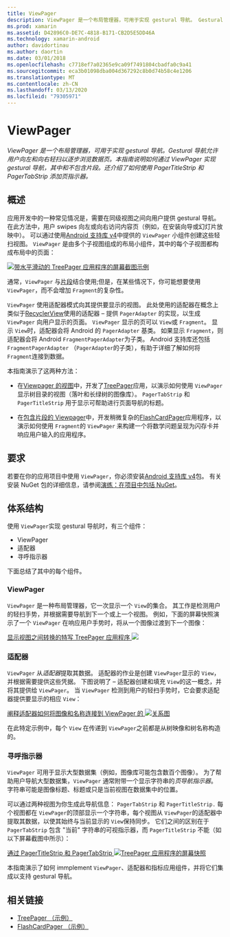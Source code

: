 ```yaml
---
title: ViewPager
description: ViewPager 是一个布局管理器，可用于实现 gestural 导航。 Gestural 导航允许用户向左和向右轻扫以逐步浏览数据页。 本指南说明如何通过 ViewPager 实现 gestural 导航，其中和不包含片段。 还介绍了如何使用 PagerTitleStrip 和 PagerTabStrip 添加页指示器。
ms.prod: xamarin
ms.assetid: D42896C0-DE7C-4818-B171-CB2D5E5DD46A
ms.technology: xamarin-android
author: davidortinau
ms.author: daortin
ms.date: 03/01/2018
ms.openlocfilehash: c7718ef7a02365e9ca09f7491804cbadfa0c9a41
ms.sourcegitcommit: eca3b01098dba004d367292c8b0d74b58c4e1206
ms.translationtype: MT
ms.contentlocale: zh-CN
ms.lasthandoff: 03/13/2020
ms.locfileid: "79305971"
---
```

# <a name="viewpager"></a>ViewPager

_ViewPager 是一个布局管理器，可用于实现 gestural 导航。Gestural 导航允许用户向左和向右轻扫以逐步浏览数据页。本指南说明如何通过 ViewPager 实现 gestural 导航，其中和不包含片段。还介绍了如何使用 PagerTitleStrip 和 PagerTabStrip 添加页指示器。_

## <a name="overview"></a>概述

应用开发中的一种常见情况是，需要在同级视图之间向用户提供 gestural 导航。 在此方法中，用户 swipes 向左或向右访问内容页（例如，在安装向导或幻灯片放映中）。 可以通过使用[Android 支持库 v4](https://www.nuget.org/packages/Xamarin.Android.Support.v4/)中提供的 `ViewPager` 小组件创建这些轻扫视图。 `ViewPager` 是由多个子视图组成的布局小组件，其中的每个子视图都构成布局中的页面： 

[![带水平滑动的 TreePager 应用程序的屏幕截图示例](images/01-intro-sml.png)](images/01-intro.png#lightbox)

通常，`ViewPager` 与[片段](~/android/platform/fragments/index.md)结合使用;但是，在某些情况下，你可能想要使用 `ViewPager`，而不会增加 `Fragment`的复杂性。

`ViewPager` 使用适配器模式向其提供要显示的视图。 此处使用的适配器在概念上类似于[RecyclerView](~/android/user-interface/layouts/recycler-view/index.md)使用的适配器 &ndash; 提供 `PagerAdapter` 的实现，以生成 `ViewPager` 向用户显示的页面。 `ViewPager` 显示的页可以 `View`或 `Fragment`。 显示 `View`时，适配器会将 Android 的 `PagerAdapter` 基类。 如果显示 `Fragment`，则适配器会将 Android `FragmentPagerAdapter`为子类。 Android 支持库还包括 `FragmentPagerAdapter` （`PagerAdapter`的子类），有助于详细了解如何将 `Fragment`连接到数据。 

本指南演示了这两种方法： 

- 在[Viewpager 的视图](~/android/user-interface/controls/view-pager/viewpager-and-views.md)中，开发了[TreePager](https://docs.microsoft.com/samples/xamarin/monodroid-samples/userinterface-treepager)应用，以演示如何使用 `ViewPager` 显示树目录的视图（落叶和长绿树的图像库）。 
    `PagerTabStrip` 和 `PagerTitleStrip` 用于显示可帮助进行页面导航的标题。

- 在[包含片段的 Viewpager](~/android/user-interface/controls/view-pager/viewpager-and-fragments.md)中，开发稍微复杂的[FlashCardPager](https://docs.microsoft.com/samples/xamarin/monodroid-samples/userinterface-flashcardpager)应用程序，以演示如何使用 `Fragment`的 `ViewPager` 来构建一个将数学问题呈现为闪存卡并响应用户输入的应用程序。 

## <a name="requirements"></a>要求

若要在你的应用项目中使用 `ViewPager`，你必须安装[Android 支持库 v4](https://www.nuget.org/packages/Xamarin.Android.Support.v4/)包。 有关安装 NuGet 包的详细信息，请参阅[演练：在项目中包括 NuGet](https://docs.microsoft.com/visualstudio/mac/nuget-walkthrough)。 

## <a name="architecture"></a>体系结构

使用 `ViewPager`实现 gestural 导航时，有三个组件：

- ViewPager
- 适配器
- 寻呼指示器

下面总结了其中的每个组件。

### <a name="viewpager"></a>ViewPager

`ViewPager` 是一种布局管理器，它一次显示一个 `View`的集合。 其工作是检测用户的轻扫手势，并根据需要导航到下一个或上一个视图。 例如，下面的屏幕快照演示了一个 `ViewPager` 在响应用户手势时，将从一个图像过渡到下一个图像： 

[显示视图之间转换的特写 TreePager 应用程序 ![](images/02-transition-sml.png)](images/02-transition.png#lightbox)

### <a name="adapter"></a>适配器

`ViewPager` 从*适配器*提取其数据。 适配器的作业是创建 `ViewPager`显示的 `View`，并根据需要提供这些凭据。 下图说明了 &ndash; 适配器创建和填充 `View`的这一概念，并将其提供给 `ViewPager`。 当 `ViewPager` 检测到用户的轻扫手势时，它会要求适配器提供要显示的相应 `View`： 

[阐释适配器如何将图像和名称连接到 ViewPager 的 ![关系图](images/03-adapter-sml.png)](images/03-adapter.png#lightbox)

在此特定示例中，每个 `View` 在传递到 `ViewPager`之前都是从树映像和树名称构造的。 

### <a name="pager-indicator"></a>寻呼指示器

`ViewPager` 可用于显示大型数据集（例如，图像库可能包含数百个图像）。 为了帮助用户导航大型数据集，`ViewPager` 通常附带一个显示字符串的*页导航指示器*。 字符串可能是图像标题、标题或只是当前视图在数据集中的位置。 

可以通过两种视图为你生成此导航信息： `PagerTabStrip` 和 `PagerTitleStrip.` 每个视图都在 `ViewPager`的顶部显示一个字符串，每个视图从 `ViewPager`的适配器中提取其数据，以使其始终与当前显示的 `View`保持同步。 它们之间的区别在于 `PagerTabStrip` 包含 "当前" 字符串的可视指示器，而 `PagerTitleStrip` 不能（如以下屏幕截图中所示）： 

[通过 PagerTitleStrip 和 PagerTabStrip ![TreePager 应用程序的屏幕快照](images/04-comparison-sml.png)](images/04-comparison.png#lightbox)

本指南演示了如何 immplement `ViewPager`、适配器和指标应用组件，并将它们集成以支持 gestural 导航。 

## <a name="related-links"></a>相关链接

- [TreePager （示例）](https://docs.microsoft.com/samples/xamarin/monodroid-samples/userinterface-treepager)
- [FlashCardPager （示例）](https://docs.microsoft.com/samples/xamarin/monodroid-samples/userinterface-flashcardpager)
